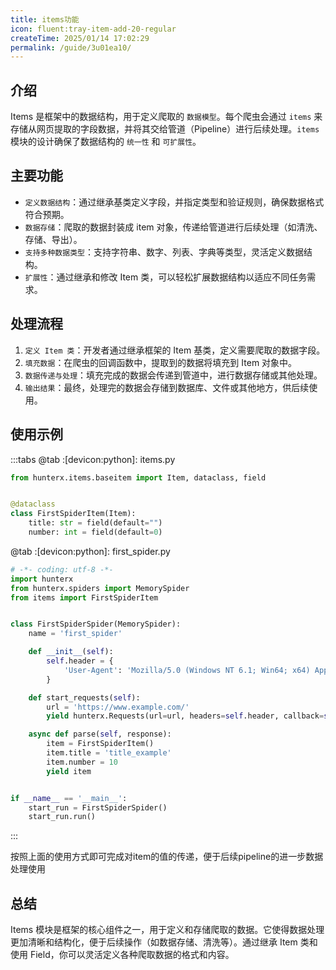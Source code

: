 ```yaml
---
title: items功能
icon: fluent:tray-item-add-20-regular
createTime: 2025/01/14 17:02:29
permalink: /guide/3u01ea10/
---
```


## 介绍

Items 是框架中的数据结构，用于定义爬取的 `数据模型`。每个爬虫会通过 `items`
来存储从网页提取的字段数据，并将其交给管道（Pipeline）进行后续处理。`items` 模块的设计确保了数据结构的 `统一性`
和 `可扩展性`。

## 主要功能

- `定义数据结构`：通过继承基类定义字段，并指定类型和验证规则，确保数据格式符合预期。
- `数据存储`：爬取的数据封装成 item 对象，传递给管道进行后续处理（如清洗、存储、导出）。
- `支持多种数据类型`：支持字符串、数字、列表、字典等类型，灵活定义数据结构。
- `扩展性`：通过继承和修改 Item 类，可以轻松扩展数据结构以适应不同任务需求。

## 处理流程

1. `定义 Item 类`：开发者通过继承框架的 Item 基类，定义需要爬取的数据字段。
2. `填充数据`：在爬虫的回调函数中，提取到的数据将填充到 Item 对象中。
3. `数据传递与处理`：填充完成的数据会传递到管道中，进行数据存储或其他处理。
4. `输出结果`：最终，处理完的数据会存储到数据库、文件或其他地方，供后续使用。

## 使用示例

:::tabs
@tab :[devicon:python]: items.py

```python
from hunterx.items.baseitem import Item, dataclass, field


@dataclass
class FirstSpiderItem(Item):
    title: str = field(default="")
    number: int = field(default=0)
```

@tab :[devicon:python]: first_spider.py

```python
# -*- coding: utf-8 -*-
import hunterx
from hunterx.spiders import MemorySpider
from items import FirstSpiderItem


class FirstSpiderSpider(MemorySpider):
    name = 'first_spider'

    def __init__(self):
        self.header = {
            'User-Agent': 'Mozilla/5.0 (Windows NT 6.1; Win64; x64) AppleWebKit/537.36 (KHTML, like Gecko) Chrome/73.0.3683.86 Safari/537.36'
        }

    def start_requests(self):
        url = 'https://www.example.com/'
        yield hunterx.Requests(url=url, headers=self.header, callback=self.parse, level=1)

    async def parse(self, response):
        item = FirstSpiderItem()
        item.title = 'title_example'
        item.number = 10
        yield item


if __name__ == '__main__':
    start_run = FirstSpiderSpider()
    start_run.run()
```

:::

按照上面的使用方式即可完成对item的值的传递，便于后续pipeline的进一步数据处理使用

## 总结

Items 模块是框架的核心组件之一，用于定义和存储爬取的数据。它使得数据处理更加清晰和结构化，便于后续操作（如数据存储、清洗等）。通过继承 Item 类和使用 Field，你可以灵活定义各种爬取数据的格式和内容。
